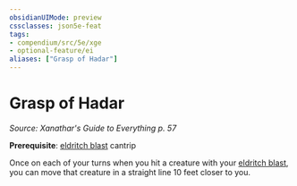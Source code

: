 ```yaml
---
obsidianUIMode: preview
cssclasses: json5e-feat
tags:
- compendium/src/5e/xge
- optional-feature/ei
aliases: ["Grasp of Hadar"]
---
```

# Grasp of Hadar
*Source: Xanathar's Guide to Everything p. 57*  

**Prerequisite**: [eldritch blast](5E2014官方资源/spells/eldritch-blast.md) cantrip

Once on each of your turns when you hit a creature with your [eldritch blast](5E2014官方资源/spells/eldritch-blast.md), you can move that creature in a straight line 10 feet closer to you.